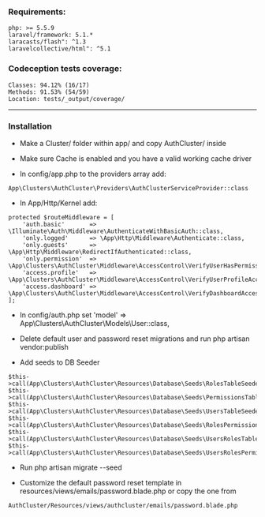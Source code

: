 ### Requirements:
```
php: >= 5.5.9
laravel/framework: 5.1.*
laracasts/flash": ^1.3
laravelcollective/html": ^5.1
```

### Codeception tests coverage:
```
Classes: 94.12% (16/17)  
Methods: 91.53% (54/59) 
Location: tests/_output/coverage/
```
___

### Installation

- Make a Cluster/ folder within app/ and copy AuthCluster/ inside

- Make sure Cache is enabled and you have a valid working cache driver

- In config/app.php to the providers array add:
```
App\Clusters\AuthCluster\Providers\AuthClusterServiceProvider::class
```
- In App/Http/Kernel add:
```
protected $routeMiddleware = [
    'auth.basic'       => \Illuminate\Auth\Middleware\AuthenticateWithBasicAuth::class,
    'only.logged'      => \App\Http\Middleware\Authenticate::class,
    'only.guests'      => \App\Http\Middleware\RedirectIfAuthenticated::class,
    'only.permission'  => \App\Clusters\AuthCluster\Middleware\AccessControl\VerifyUserHasPermission::class,
    'access.profile'   => \App\Clusters\AuthCluster\Middleware\AccessControl\VerifyUserProfileAccess::class,
    'access.dashboard' => \App\Clusters\AuthCluster\Middleware\AccessControl\VerifyDashboardAccess::class,
];
```

- In config/auth.php set 'model' => App\Clusters\AuthCluster\Models\User::class,

- Delete default user and password reset migrations and run php artisan vendor:publish

- Add seeds to DB Seeder
```
$this->call(App\Clusters\AuthCluster\Resources\Database\Seeds\RolesTableSeeder::class);
$this->call(App\Clusters\AuthCluster\Resources\Database\Seeds\PermissionsTableSeeder::class);
$this->call(App\Clusters\AuthCluster\Resources\Database\Seeds\UsersTableSeeder::class);
$this->call(App\Clusters\AuthCluster\Resources\Database\Seeds\RolesPermissionsTableSeeder::class);
$this->call(App\Clusters\AuthCluster\Resources\Database\Seeds\UsersRolesTableSeeder::class);
$this->call(App\Clusters\AuthCluster\Resources\Database\Seeds\UsersRolesPermissionsTableSeeder::class);
```

- Run php artisan migrate --seed

- Customize the default password reset template in resources/views/emails/password.blade.php or copy the one from 
```
AuthCluster/Resources/views/authcluster/emails/password.blade.php
```
